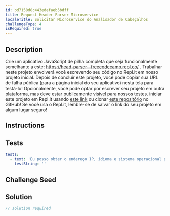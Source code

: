 ```yaml
---
id: bd7158d8c443edefaeb5bdff
title: Request Header Parser Microservice
localeTitle: Solicitar Microservice do Analisador de Cabeçalhos
challengeType: 4
isRequired: true
---
```


## Description
<section id='description'> 
Crie um aplicativo JavaScript de pilha completa que seja funcionalmente semelhante a este: <a href='https://head-parser--freecodecamp.repl.co/' target='_blank'>https://head-parser--freecodecamp.repl.co/</a> . 
Trabalhar neste projeto envolverá você escrevendo seu código no Repl.it em nosso projeto inicial. Depois de concluir este projeto, você pode copiar sua URL de falha pública (para a página inicial do seu aplicativo) nesta tela para testá-lo! Opcionalmente, você pode optar por escrever seu projeto em outra plataforma, mas deve estar publicamente visível para nossos testes. 
iniciar este projeto em Repl.it usando <a href='https://repl.it/github/freeCodeCamp/boilerplate-project-headerparser' target='_blank'>este link</a> ou clonar <a href='https://github.com/freeCodeCamp/boilerplate-project-headerparser/'>este repositório</a> no GitHub! Se você usa o Repl.it, lembre-se de salvar o link do seu projeto em algum lugar seguro! 
</section>

## Instructions
<section id='instructions'> 

</section>

## Tests
<section id='tests'>

```yml
tests:
  - text: 'Eu posso obter o endereço IP, idioma e sistema operacional para o meu navegador.'
    testString: ''

```

</section>

## Challenge Seed
<section id='challengeSeed'>

</section>

## Solution
<section id='solution'>

```js
// solution required
```

</section>
